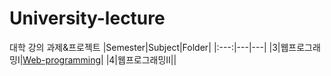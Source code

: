 # University-lecture
대학 강의 과제&amp;프로젝트
|Semester|Subject|Folder|
|:---:|---|---|
|3|웹프로그래밍I|[Web-programming](https://github.com/yejin-e/University-lecture/tree/main/Web-programming/Project-1)|
|4|웹프로그래밍II||
